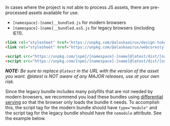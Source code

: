 In cases where the project is not able to process JS assets, there are pre-processed assets available for use.
* `[namespace]-[name]__bundled.js` for modern browsers
* `[namespace]-[name]__bundled.es5.js` for legacy browsers (including IE11).

```html
<link rel="stylesheet" href="https://unpkg.com/@alaskaairux/design-tokens@latest/dist/tokens/CSSCustomProperties.css" />
<link rel="stylesheet" href="https://unpkg.com/@alaskaairux/webcorestylesheets@latest/dist/bundled/essentials.css" />

<script src="https://unpkg.com/[npm]/[namespace]-[name]@latest/dist/[namespace]-[name]__bundled.js" type="module"></script>
<script src="https://unpkg.com/[npm]/[namespace]-[name]@latest/dist/[namespace]-[name]__bundled.es5.js" nomodule></script>
```

_**NOTE:** Be sure to replace `@latest` in the URL with the version of the asset you want. @latest is NOT aware of any MAJOR releases, use at your own risk._

Since the legacy bundle includes many polyfills that are not needed by modern browsers, we recommend you load these bundles using [differential serving](https://philipwalton.com/articles/deploying-es2015-code-in-production-today/) so that the browser only loads the bundle it needs. To accomplish this, the script tag for the modern bundle should have `type="module"` and the script tag for the legacy bundle should have the `nomodule` attribute. See the example below.
